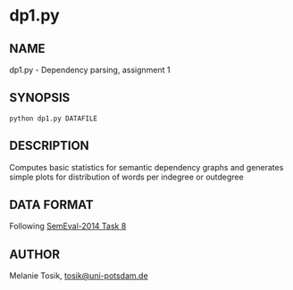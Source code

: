 dp1.py
================================

NAME
----

dp1.py - Dependency parsing, assignment 1

SYNOPSIS
--------

`python dp1.py DATAFILE`

DESCRIPTION
-----------

Computes basic statistics for semantic dependency graphs and generates simple plots for distribution of words per indegree or outdegree 

DATA FORMAT
-----------

Following [SemEval-2014 Task 8](http://alt.qcri.org/semeval2014/task8/index.php?id=data-and-tools)

AUTHOR
------
Melanie Tosik, tosik@uni-potsdam.de

